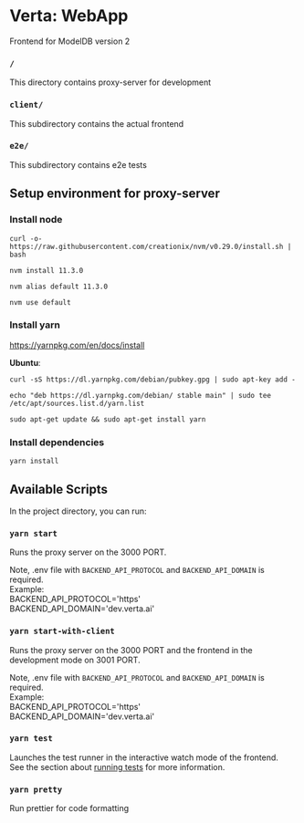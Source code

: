# Verta: WebApp

Frontend for ModelDB version 2

### `/`
This directory contains proxy-server for development

### `client/`
This subdirectory contains the actual frontend

### `e2e/`
This subdirectory contains e2e tests

## Setup environment for proxy-server

### Install node

`curl -o- https://raw.githubusercontent.com/creationix/nvm/v0.29.0/install.sh | bash`

`nvm install 11.3.0`

`nvm alias default 11.3.0`

`nvm use default`

### Install yarn

https://yarnpkg.com/en/docs/install

**Ubuntu**: 

`curl -sS https://dl.yarnpkg.com/debian/pubkey.gpg | sudo apt-key add -`

`echo "deb https://dl.yarnpkg.com/debian/ stable main" | sudo tee /etc/apt/sources.list.d/yarn.list`

`sudo apt-get update && sudo apt-get install yarn`

### Install dependencies

`yarn install`

## Available Scripts

In the project directory, you can run:

### `yarn start`

Runs the proxy server on the 3000 PORT.<br>

Note, .env file with `BACKEND_API_PROTOCOL` and `BACKEND_API_DOMAIN` is required.<br>
Example:<br>
BACKEND_API_PROTOCOL='https'<br>
BACKEND_API_DOMAIN='dev.verta.ai'

### `yarn start-with-client`

Runs the proxy server on the 3000 PORT and the frontend in the development mode on 3001 PORT.<br>

Note, .env file with `BACKEND_API_PROTOCOL` and `BACKEND_API_DOMAIN` is required.<br>
Example:<br>
BACKEND_API_PROTOCOL='https'<br>
BACKEND_API_DOMAIN='dev.verta.ai'

### `yarn test`

Launches the test runner in the interactive watch mode of the frontend.<br>
See the section about [running tests](https://facebook.github.io/create-react-app/docs/running-tests) for more information.

### `yarn pretty`

Run prettier for code formatting
